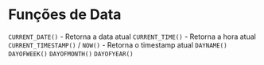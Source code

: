 # Funções de Data

`CURRENT_DATE()` - Retorna a data atual
`CURRENT_TIME()` - Retorna a hora atual
`CURRENT_TIMESTAMP()` / `NOW()` - Retorna o timestamp atual
`DAYNAME()`
`DAYOFWEEK()`
`DAYOFMONTH()`
`DAYOFYEAR()`
<!--stackedit_data:
eyJoaXN0b3J5IjpbMTg0MzQyNzIyMl19
-->